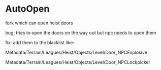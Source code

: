 # AutoOpen

fork which can open heist doors

bug:
tries to open the doors on the way out but npc needs to open them

fix:
add them to the blacklist like:

Metadata/Terrain/Leagues/Heist/Objects/Level/Door_NPCExplosive

Metadata/Terrain/Leagues/Heist/Objects/Level/Door_NPCLockpicker
